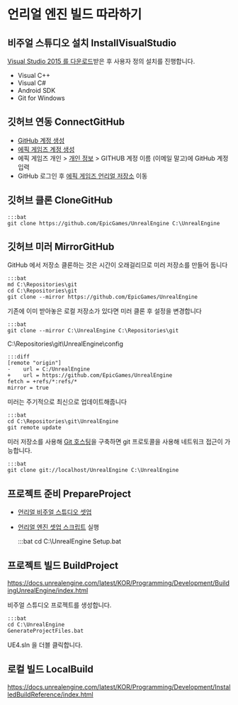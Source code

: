 # 언리얼 엔진 빌드 따라하기

## 비주얼 스튜디오 설치 InstallVisualStudio

[Visual Studio 2015 를 다운로드](vs2015_download_digest.md)받은 후 사용자 정의 설치를 진행합니다.

* Visual C++
* Visual C#
* Android SDK
* Git for Windows

## 깃허브 연동 ConnectGitHub

* [GitHub 계정 생성](https://github.com/)
* [에픽 게임즈 계정 생성](https://docs.unrealengine.com/latest/KOR/GettingStarted/Installation/index.html#bookmark1>)
* 에픽 게임즈 개인 > [개인 정보](https://www.unrealengine.com/dashboard/settings) > GITHUB 계정 이름 (이메일 말고)에 GitHub 계정 입력 
* GitHub 로그인 후 [에픽 게임즈 언리얼 저장소](https://github.com/epicgames/unrealengine/) 이동

## 깃허브 클론 CloneGitHub

    :::bat
    git clone https://github.com/EpicGames/UnrealEngine C:\UnrealEngine

## 깃허브 미러 MirrorGitHub

GitHub 에서 저장소 클론하는 것은 시간이 오래걸리므로 미러 저장소를 만들어 둡니다

    :::bat
    md C:\Repositories\git
    cd C:\Repositories\git
    git clone --mirror https://github.com/EpicGames/UnrealEngine

기존에 이미 받아놓은 로컬 저장소가 있다면 미러 클론 후 설정을 변경합니다

    :::bat
    git clone --mirror C:\UnrealEngine C:\Repositories\git

C:\Repositories\git\UnrealEngine\config 
    
    :::diff     
    [remote "origin"]
    -    url = C:/UnrealEngine
    +    url = https://github.com/EpicGames/UnrealEngine
    fetch = +refs/*:refs/*
    mirror = true

미러는 주기적으로 최신으로 업데이트해줍니다

    :::bat
    cd C:\Repositories\git\UnrealEngine
    git remote update

미러 저장소를 사용해 [Git 호스팅](git_windows_hosting_digest.md)을 구축하면 git 프로토콜을 사용해 네트워크 접근이 가능합니다.

    :::bat
    git clone git://localhost/UnrealEngine C:\UnrealEngine

## 프로젝트 준비 PrepareProject

* [언리얼 비주얼 스튜디오 셋업](ue4_windows_vs_setup_digest.md) 
* [언리얼 엔진 셋업 스크립트](ue4_setup_script_analysis.md) 실행

    :::bat
    cd C:\UnrealEngine
    Setup.bat

## 프로젝트 빌드 BuildProject

<https://docs.unrealengine.com/latest/KOR/Programming/Development/BuildingUnrealEngine/index.html>

비주얼 스튜디오 프로젝트를 생성합니다.

    :::bat
    cd C:\UnrealEngine
    GenerateProjectFiles.bat

UE4.sln 을 더블 클릭합니다.



## 로컬 빌드 LocalBuild

<https://docs.unrealengine.com/latest/KOR/Programming/Development/InstalledBuildReference/index.html>
